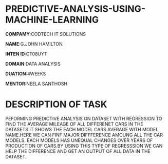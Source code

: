 # PREDICTIVE-ANALYSIS-USING-MACHINE-LEARNING

**COMPAMY**:CODTECH IT SOLUTIONS

**NAME**:G.JOHN HAMILTON

**INTEN ID**:CT08UYT

**DOMAIN**:DATA ANALYSIS

**DUATION**:4WEEKS

**MENTOR**:NEELA SANTHOSH

# DESCRIPTION OF TASK

  PEFORMING PREDICTIVE ANALYSIS ON DATASET WITH REGRESSION TO FIND THE AVERAGE MILEAGE OF ALL DIFFERENET CARS IN THE DATASETS.IT SHOWS THE EACH MODEL CARS AVERAGE WITH MODEL NAME.HERE WE CAN FINF MAJOR DIFFFERENCE AMOUNG ALL THE CAR MODELS. EACH MODELS HAS UNEQUAL CHANGES OVER YEARS OF PRODUCTION OF CARS.BY USING THIS TYPE OF REGRESSSION WE CAN HELP THE DIFFERENCE AND GET AN OUTPUT OF ALL DATA IN THE DATASET.

